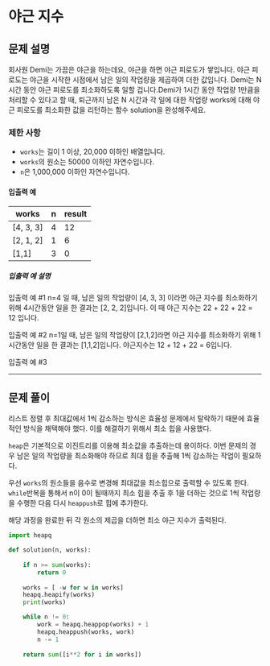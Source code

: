 # 야근 지수

## 문제 설명

회사원 Demi는 가끔은 야근을 하는데요, 야근을 하면 야근 피로도가 쌓입니다. 야근 피로도는 야근을 시작한 시점에서 남은 일의 작업량을 제곱하여 더한 값입니다. Demi는 N시간 동안 야근 피로도를 최소화하도록 일할 겁니다.Demi가 1시간 동안 작업량 1만큼을 처리할 수 있다고 할 때, 퇴근까지 남은 N 시간과 각 일에 대한 작업량 works에 대해 야근 피로도를 최소화한 값을 리턴하는 함수 solution을 완성해주세요.

### 제한 사항

- `works`는 길이 1 이상, 20,000 이하인 배열입니다.
- `works`의 원소는 50000 이하인 자연수입니다.
- `n`은 1,000,000 이하인 자연수입니다.

#### 입출력 예

| works     | n    | result |
| --------- | ---- | ------ |
| [4, 3, 3] | 4    | 12     |
| [2, 1, 2] | 1    | 6      |
| [1,1]     | 3    | 0      |

##### 입출력 예 설명

입출력 예 #1
n=4 일 때, 남은 일의 작업량이 [4, 3, 3] 이라면 야근 지수를 최소화하기 위해 4시간동안 일을 한 결과는 [2, 2, 2]입니다. 이 때 야근 지수는 22 + 22 + 22 = 12 입니다.

입출력 예 #2
n=1일 때, 남은 일의 작업량이 [2,1,2]라면 야근 지수를 최소화하기 위해 1시간동안 일을 한 결과는 [1,1,2]입니다. 야근지수는 12 + 12 + 22 = 6입니다.

입출력 예 #3



---

## 문제 풀이

리스트 정렬 후 최대값에서 1씩 감소하는 방식은 효율성 문제에서 탈락하기 때문에 효율적인 방식을 채택해야 했다. 이를 해결하기 위해서 최소 힙을 사용했다.

`heap`은 기본적으로 이진트리를 이용해 최소값을 추출하는데 용이하다. 이번 문제의 경우 남은 일의 작업량을 최소화해야 하므로 최대 힙을 추출해 1씩 감소하는 작업이 필요하다. 

우선 `works`의 원소들을 음수로 변경해 최대값을 최소힙으로 출력할 수 있도록 한다. `while`반복을 통해서 n이 0이 될때까지 최소 힙을 추출 후 1을 더하는 것으로 1씩 작업량을 수행한 다음 다시 `heappush`로 힙에 추가한다. 

해당 과정을 완료한 뒤 각 원소의 제곱을 더하면 최소 야근 지수가 출력된다.

```python
import heapq

def solution(n, works):
    
    if n >= sum(works):
        return 0
    
    works = [ -w for w in works]
    heapq.heapify(works)
    print(works)

    while n != 0:
        work = heapq.heappop(works) + 1
        heapq.heappush(works, work)
        n -= 1
        
    return sum([i**2 for i in works])
```

